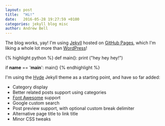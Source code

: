 ```yaml
---
layout: post
title:  "Hi!"
date:   2016-05-28 19:27:59 +0100
categories: jekyll blog misc
author: Andrew Bell
---
```

The blog works, yay! I'm using [Jekyll][jekyll-home] hosted on [GitHub Pages][github-pages], which I'm liking a whole lot more than [WordPress][wordpress-home]!

{% highlight python %}
def main():
    print ("hey hey hey!")

if __name__ == '__main__':
    main()
{% endhighlight %}

<!-- break -->

I'm using the [Hyde][hyde-home] Jekyll theme as a starting point, and have so far added:

* Category display
* Better related posts support using categories
* [Font Awesome][font-awesome-home] support
* Google custom search
* Post preview support, with optional custom break delimiter
* Alternative page title to link title
* Minor CSS tweaks

[jekyll-home]: http://jekyllrb.com/
[github-pages]: https://github.com/pages/
[wordpress-home]: https://wordpress.com/
[hyde-home]: http://hyde.getpoole.com/
[font-awesome-home]: http://fontawesome.io/

